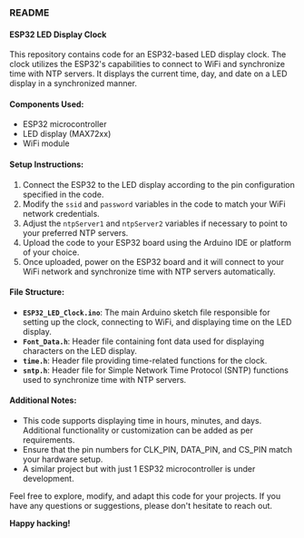 ### README

#### ESP32 LED Display Clock

This repository contains code for an ESP32-based LED display clock. The clock utilizes the ESP32's capabilities to connect to WiFi and synchronize time with NTP servers. It displays the current time, day, and date on a LED display in a synchronized manner.

#### Components Used:
- ESP32 microcontroller
- LED display (MAX72xx)
- WiFi module

#### Setup Instructions:
1. Connect the ESP32 to the LED display according to the pin configuration specified in the code.
2. Modify the `ssid` and `password` variables in the code to match your WiFi network credentials.
3. Adjust the `ntpServer1` and `ntpServer2` variables if necessary to point to your preferred NTP servers.
4. Upload the code to your ESP32 board using the Arduino IDE or platform of your choice.
5. Once uploaded, power on the ESP32 board and it will connect to your WiFi network and synchronize time with NTP servers automatically.

#### File Structure:
- **`ESP32_LED_Clock.ino`**: The main Arduino sketch file responsible for setting up the clock, connecting to WiFi, and displaying time on the LED display.
- **`Font_Data.h`**: Header file containing font data used for displaying characters on the LED display.
- **`time.h`**: Header file providing time-related functions for the clock.
- **`sntp.h`**: Header file for Simple Network Time Protocol (SNTP) functions used to synchronize time with NTP servers.

#### Additional Notes:
- This code supports displaying time in hours, minutes, and days. Additional functionality or customization can be added as per requirements.
- Ensure that the pin numbers for CLK_PIN, DATA_PIN, and CS_PIN match your hardware setup.
- A similar project but with just 1 ESP32 microcontroller is under development.

Feel free to explore, modify, and adapt this code for your projects. If you have any questions or suggestions, please don't hesitate to reach out.

**Happy hacking!**

